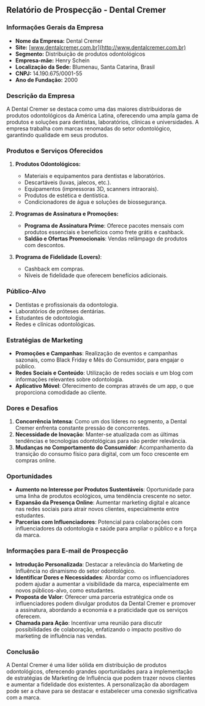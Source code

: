 ## Relatório de Prospecção - Dental Cremer

### Informações Gerais da Empresa
- **Nome da Empresa:** Dental Cremer
- **Site:** [www.dentalcremer.com.br](http://www.dentalcremer.com.br)
- **Segmento:** Distribuição de produtos odontológicos
- **Empresa-mãe:** Henry Schein
- **Localização da Sede:** Blumenau, Santa Catarina, Brasil
- **CNPJ:** 14.190.675/0001-55
- **Ano de Fundação:** 2000

### Descrição da Empresa
A Dental Cremer se destaca como uma das maiores distribuidoras de produtos odontológicos da América Latina, oferecendo uma ampla gama de produtos e soluções para dentistas, laboratórios, clínicas e universidades. A empresa trabalha com marcas renomadas do setor odontológico, garantindo qualidade em seus produtos.

### Produtos e Serviços Oferecidos
1. **Produtos Odontológicos:**
   - Materiais e equipamentos para dentistas e laboratórios.
   - Descartáveis (luvas, jalecos, etc.).
   - Equipamentos (impressoras 3D, scanners intraorais).
   - Produtos de estética e dentística.
   - Condicionadores de água e soluções de biossegurança.

2. **Programas de Assinatura e Promoções:**
   - **Programa de Assinatura Prime**: Oferece pacotes mensais com produtos essenciais e benefícios como frete grátis e cashback.
   - **Saldão e Ofertas Promocionais**: Vendas relâmpago de produtos com descontos.

3. **Programa de Fidelidade (Lovers)**: 
   - Cashback em compras.
   - Níveis de fidelidade que oferecem benefícios adicionais.

### Público-Alvo
- Dentistas e profissionais da odontologia.
- Laboratórios de próteses dentárias.
- Estudantes de odontologia.
- Redes e clínicas odontológicas.

### Estratégias de Marketing
- **Promoções e Campanhas**: Realização de eventos e campanhas sazonais, como Black Friday e Mês do Consumidor, para engajar o público.
- **Redes Sociais e Conteúdo**: Utilização de redes sociais e um blog com informações relevantes sobre odontologia.
- **Aplicativo Móvel**: Oferecimento de compras através de um app, o que proporciona comodidade ao cliente.

### Dores e Desafios
1. **Concorrência Intensa**: Como um dos líderes no segmento, a Dental Cremer enfrenta constante pressão de concorrentes.
2. **Necessidade de Inovação**: Manter-se atualizada com as últimas tendências e tecnologias odontológicas para não perder relevância.
3. **Mudanças no Comportamento do Consumidor**: Acompanhamento da transição do consumo físico para digital, com um foco crescente em compras online.

### Oportunidades
- **Aumento no Interesse por Produtos Sustentáveis**: Oportunidade para uma linha de produtos ecológicos, uma tendência crescente no setor.
- **Expansão da Presença Online**: Aumentar marketing digital e alcance nas redes sociais para atrair novos clientes, especialmente entre estudantes.
- **Parcerias com Influenciadores**: Potencial para colaborações com influenciadores da odontologia e saúde para ampliar o público e a força da marca.

### Informações para E-mail de Prospecção
- **Introdução Personalizada**: Destacar a relevância do Marketing de Influência no dinamismo do setor odontológico.
- **Identificar Dores e Necessidades**: Abordar como os influenciadores podem ajudar a aumentar a visibilidade da marca, especialmente em novos públicos-alvo, como estudantes.
- **Proposta de Valor**: Oferecer uma parceria estratégica onde os influenciadores podem divulgar produtos da Dental Cremer e promover a assinatura, abordando a economia e a praticidade que os serviços oferecem.
- **Chamada para Ação**: Incentivar uma reunião para discutir possibilidades de colaboração, enfatizando o impacto positivo do marketing de influência nas vendas.

### Conclusão
A Dental Cremer é uma líder sólida em distribuição de produtos odontológicos, oferecendo grandes oportunidades para a implementação de estratégias de Marketing de Influência que podem trazer novos clientes e aumentar a fidelidade dos existentes. A personalização da abordagem pode ser a chave para se destacar e estabelecer uma conexão significativa com a marca.